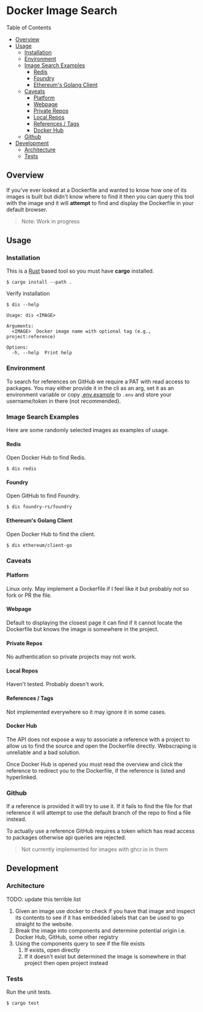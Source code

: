 # Docker Image Search

Table of Contents

- [Overview](#overview)
- [Usage](#usage)
  - [Installation](#installation)
  - [Environment](#environment)
  - [Image Search Examples](#image-search-examples)
    - [Redis](#redis)
    - [Foundry](#foundry)
    - [Ethereum's Golang Client](#ethereums-golang-client)
  - [Caveats](#caveats)
    - [Platform](#platform)
    - [Webpage](#webpage)
    - [Private Repos](#private-repos)
    - [Local Repos](#local-repos)
    - [References / Tags](#references--tags)
    - [Docker Hub](#docker-hub)
  - [Github](#github)
- [Development](#development)
  - [Architecture](#architecture)
  - [Tests](#tests)

## Overview

If you've ever looked at a Dockerfile and wanted to know how one of its images is built but didn't know where to find it then you can query this tool with the image and it will **attempt** to find and display the Dockerfile in your default browser.

> Note: Work in progress

## Usage

### Installation

This is a [Rust](https://www.rust-lang.org/) based tool so you must have **cargo** installed.

```shell
$ cargo install --path .
```

Verify installation

```shell
$ dis --help

Usage: dis <IMAGE>

Arguments:
  <IMAGE>  Docker image name with optional tag (e.g., project:reference)

Options:
  -h, --help  Print help
```

### Environment

To search for references on GitHub we require a PAT with read access to packages. You may either provide it in the cli as an arg, set it as an environment variable or copy [.env.example](./.env.example) to `.env` and store your username/token in there (not recommended).

### Image Search Examples

Here are some randomly selected images as examples of usage.

#### Redis

Open Docker Hub to find Redis.

```shell
$ dis redis
```

#### Foundry

Open GitHub to find Foundry.

```shell
$ dis foundry-rs/foundry
```

#### Ethereum's Golang Client

Open Docker Hub to find the client.

```shell
$ dis ethereum/client-go
```

### Caveats

#### Platform

Linux only. May implement a Dockerfile if I feel like it but probably not so fork or PR the file.

#### Webpage

Default to displaying the closest page it can find if it cannot locate the Dockerfile but knows the image is somewhere in the project.

#### Private Repos

No authentication so private projects may not work.

#### Local Repos

Haven't tested. Probably doesn't work.

#### References / Tags

Not implemented everywhere so it may ignore it in some cases.

#### Docker Hub

The API does not expose a way to associate a reference with a project to allow us to find the source and open the Dockerfile directly. Webscraping is unreliable and a bad solution.

Once Docker Hub is opened you must read the overview and click the reference to redirect you to the Dockerfile, if the reference is listed and hyperlinked. 

### Github

If a reference is provided it will try to use it. If it fails to find the file for that reference it will attempt to use the default branch of the repo to find a file instead.

To actually use a reference GitHub requires a token which has read access to packages otherwise api queries are rejected.

> Not currently implemented for images with ghcr.io in them

## Development

### Architecture

TODO: update this terrible list

1. Given an image use docker to check if you have that image and inspect its contents to see if it has embedded labels that can be used to go straight to the website.
2. Break the image into components and determine potential origin i.e. Docker Hub, GitHub, some other registry
3. Using the components query to see if the file exists
   1. If exists, open directly
   2. If it doesn't exist but determined the image is somewhere in that project then open project instead

### Tests

Run the unit tests.

```shell
$ cargo test
```
